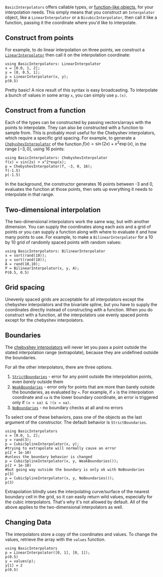 `BasicInterpolators` offers callable types, or [function-like objects](https://docs.julialang.org/en/v1/manual/methods/#Function-like-objects), for your interpolation needs. This simply means that you construct an `Interpolator` object, like a `LinearInterpolator` or a `BicubicInterpolator`, then call it like a function, passing it the coordinate where you'd like to interpolate.

## Construct from points

For example, to do linear interpolation on three points, we construct a [`LinearInterpolator`](@ref) then call it on the interpolation coordinate:
```@example
using BasicInterpolators: LinearInterpolator
x = [0.0, 1, 2];
y = [0, 0.5, 1];
p = LinearInterpolator(x, y);
p(0.5)
```
Pretty basic! A nice result of this syntax is easy broadcasting. To interpolate a bunch of values in some array `x`, you can simply use `p.(x)`.

## Construct from a function

Each of the types can be constructed by passing vectors/arrays with the points to interpolate. They can also be constructed with a function to sample from. This is probably most useful for the Chebyshev interpolators, which require a specific grid spacing. For example, to generate a [`ChebyshevInterpolator`](@ref) of the function $f(x) = \sin(2x) + x^2\exp(x)$, in the range $[-3,0]$, using 16 points:
```@example
using BasicInterpolators: ChebyshevInterpolator
f(x) = sin(2x) + x^2*exp(x);
p = ChebyshevInterpolator(f, -3, 0, 16);
f(-1.5)
p(-1.5)
```
In the background, the constructor generates 16 points between -3 and 0, evaluates the function at those points, then sets up everything it needs to interpolate in that range.

## Two-dimensional interpolation

The two-dimensional interpolators work the same way, but with another dimension. You can supply the coordinates along each axis and a grid of points or you can supply a function along with where to evaluate it and how many points to use. For example, to make a `BilinearInterpolator` for a 10 by 10 grid of randomly spaced points with random values:
```@example
using BasicInterpolators: BilinearInterpolator
x = sort(rand(10));
y = sort(rand(10));
A = rand(10,10);
P = BilinearInterpolator(x, y, A);
P(0.5, 0.5)
```

## Grid spacing

Unevenly spaced grids are acceptable for all interpolators except the chebyshev interpolators and the bivariate spline, but you have to supply the coordinates directly instead of constructing with a function. When you do construct with a function, all the interpolators use evenly spaced points except for the chebyshev interpolators.

## Boundaries

The [chebyshev interpolators](chebyshev.md) will never let you pass a point outside the stated interpolation range (extrapolate), because they are undefined outside the boundaries.

For all the other interpolators, there are three options.

1. [`StrictBoundaries`](@ref) - error for any point outside the interpolation points, even *barely* outside them
2. [`WeakBoundaries`](@ref) - error only for points that are more than barely outside the boundaries, as evaluated by `≈`. For example, if `x` is the interpolation coordinate and `xa` is the lower boundary coordinate, an error is triggered only if `(x < xa) & !(x ≈ xa)`.
3. [`NoBoundaries`](@ref) - no boundary checks at all and no errors

To select one of these behaviors, pass one of the objects as the last argument of the constructor. The default behavior is `StrictBoundaries`.

```@repl
using BasicInterpolators
x = [0.0, 1, 2];
y = rand(3);
p = CubicSplineInterpolator(x, y);
#trying to extrapolate will normally cause an error
p(2 + 1e-10)
#unless the boundary behavior is changed
p = CubicSplineInterpolator(x, y, WeakBoundaries());
p(2 + 1e-10)
#but going way outside the boundary is only ok with NoBoundaries
p(3)
p = CubicSplineInterpolator(x, y, NoBoundaries());
p(3)
```
Extrapolation blindly uses the interpolating curve/surface of the nearest boundary cell in the grid, so it can easily return wild values, especially for the cubic interpolators. That's why it's not allowed by default. All of the above applies to the two-dimensional interpolators as well.

## Changing Data

The interpolators store a copy of the coordinates and values. To change the values, retrieve the array with the `values` function.

```@repl
using BasicInterpolators
p = LinearInterpolator([0, 1], [0, 1]);
p(0.5)
y = values(p);
y[1] = 2
p(0.5)
```